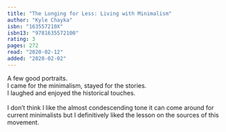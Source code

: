 ```yaml
---
title: "The Longing for Less: Living with Minimalism"
author: "Kyle Chayka"
isbn: "163557210X"
isbn13: "9781635572100"
rating: 3
pages: 272
read: "2020-02-12"
added: "2020-02-02"
---
```

A few good portraits. <br/>I came for the minimalism, stayed for the stories.<br/>I laughed and enjoyed the historical touches.<br/><br/>I don’t think I like the almost condescending tone it can come around for current minimalists but I definitively liked the lesson on the sources of this movement.
